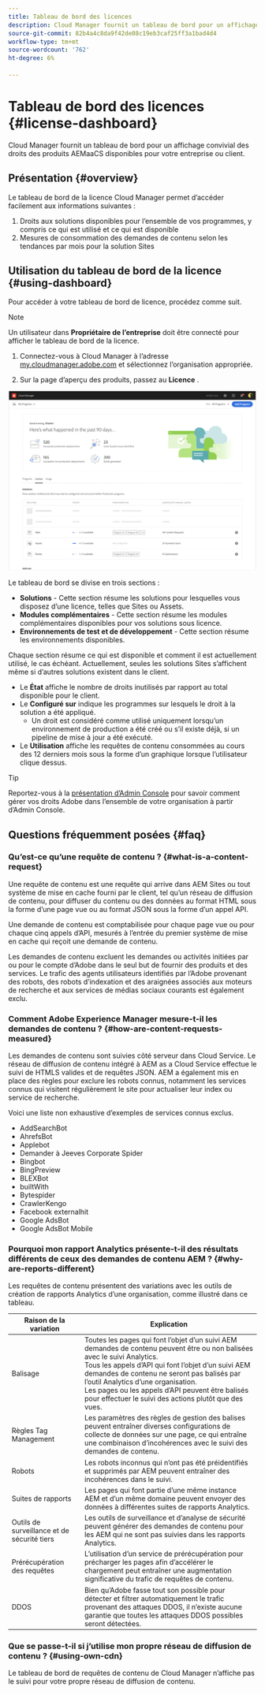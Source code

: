 ```yaml
---
title: Tableau de bord des licences
description: Cloud Manager fournit un tableau de bord pour un affichage convivial des droits des produits AEMaaCS disponibles pour votre entreprise ou client.
source-git-commit: 82b4a4c8da9f42de08c19eb3caf25ff3a1bad4d4
workflow-type: tm+mt
source-wordcount: '762'
ht-degree: 6%

---
```



# Tableau de bord des licences {#license-dashboard}

Cloud Manager fournit un tableau de bord pour un affichage convivial des droits des produits AEMaaCS disponibles pour votre entreprise ou client.

## Présentation {#overview}

Le tableau de bord de la licence Cloud Manager permet d’accéder facilement aux informations suivantes :

1. Droits aux solutions disponibles pour l’ensemble de vos programmes, y compris ce qui est utilisé et ce qui est disponible
1. Mesures de consommation des demandes de contenu selon les tendances par mois pour la solution Sites

## Utilisation du tableau de bord de la licence {#using-dashboard}

Pour accéder à votre tableau de bord de licence, procédez comme suit.

>[!NOTE]
>
>Un utilisateur dans **Propriétaire de l’entreprise** doit être connecté pour afficher le tableau de bord de la licence.

1. Connectez-vous à Cloud Manager à l’adresse [my.cloudmanager.adobe.com](https://my.cloudmanager.adobe.com/) et sélectionnez l’organisation appropriée.

1. Sur la page d’aperçu des produits, passez au **Licence** .

![Tableau de bord des licences](assets/license-dashboard.png)

Le tableau de bord se divise en trois sections :

* **Solutions** - Cette section résume les solutions pour lesquelles vous disposez d’une licence, telles que Sites ou Assets.
* **Modules complémentaires** - Cette section résume les modules complémentaires disponibles pour vos solutions sous licence.
* **Environnements de test et de développement** - Cette section résume les environnements disponibles.

Chaque section résume ce qui est disponible et comment il est actuellement utilisé, le cas échéant. Actuellement, seules les solutions Sites s’affichent même si d’autres solutions existent dans le client.

* Le **État** affiche le nombre de droits inutilisés par rapport au total disponible pour le client.
* Le **Configuré sur** indique les programmes sur lesquels le droit à la solution a été appliqué.
   * Un droit est considéré comme utilisé uniquement lorsqu’un environnement de production a été créé ou s’il existe déjà, si un pipeline de mise à jour a été exécuté.
* Le **Utilisation** affiche les requêtes de contenu consommées au cours des 12 derniers mois sous la forme d’un graphique lorsque l’utilisateur clique dessus.

>[!TIP]
>
>Reportez-vous à la [présentation d’Admin Console](https://helpx.adobe.com/fr/enterprise/using/admin-console.html) pour savoir comment gérer vos droits Adobe dans l’ensemble de votre organisation à partir d’Admin Console.

## Questions fréquemment posées {#faq}

### Qu’est-ce qu’une requête de contenu ? {#what-is-a-content-request}

Une requête de contenu est une requête qui arrive dans AEM Sites ou tout système de mise en cache fourni par le client, tel qu’un réseau de diffusion de contenu, pour diffuser du contenu ou des données au format HTML sous la forme d’une page vue ou au format JSON sous la forme d’un appel API.

Une demande de contenu est comptabilisée pour chaque page vue ou pour chaque cinq appels d’API, mesurés à l’entrée du premier système de mise en cache qui reçoit une demande de contenu.

Les demandes de contenu excluent les demandes ou activités initiées par ou pour le compte d’Adobe dans le seul but de fournir des produits et des services. Le trafic des agents utilisateurs identifiés par l’Adobe provenant des robots, des robots d’indexation et des araignées associés aux moteurs de recherche et aux services de médias sociaux courants est également exclu.

### Comment Adobe Experience Manager mesure-t-il les demandes de contenu ? {#how-are-content-requests-measured}

Les demandes de contenu sont suivies côté serveur dans Cloud Service. Le réseau de diffusion de contenu intégré à AEM as a Cloud Service effectue le suivi de HTMLS valides et de requêtes JSON. AEM a également mis en place des règles pour exclure les robots connus, notamment les services connus qui visitent régulièrement le site pour actualiser leur index ou service de recherche.

Voici une liste non exhaustive d’exemples de services connus exclus.

* AddSearchBot
* AhrefsBot
* Applebot
* Demander à Jeeves Corporate Spider
* Bingbot
* BingPreview
* BLEXBot
* builtWith
* Bytespider
* CrawlerKengo
* Facebook externalhit
* Google AdsBot
* Google AdsBot Mobile

### Pourquoi mon rapport Analytics présente-t-il des résultats différents de ceux des demandes de contenu AEM ? {#why-are-reports-different}

Les requêtes de contenu présentent des variations avec les outils de création de rapports Analytics d’une organisation, comme illustré dans ce tableau.

| Raison de la variation | Explication |
|---|---|
| Balisage | Toutes les pages qui font l’objet d’un suivi AEM demandes de contenu peuvent être ou non balisées avec le suivi Analytics.<br>Tous les appels d’API qui font l’objet d’un suivi AEM demandes de contenu ne seront pas balisés par l’outil Analytics d’une organisation.<br>Les pages ou les appels d’API peuvent être balisés pour effectuer le suivi des actions plutôt que des vues. |
| Règles Tag Management | Les paramètres des règles de gestion des balises peuvent entraîner diverses configurations de collecte de données sur une page, ce qui entraîne une combinaison d’incohérences avec le suivi des demandes de contenu. |
| Robots | Les robots inconnus qui n’ont pas été préidentifiés et supprimés par AEM peuvent entraîner des incohérences dans le suivi. |
| Suites de rapports | Les pages qui font partie d’une même instance AEM et d’un même domaine peuvent envoyer des données à différentes suites de rapports Analytics. |
| Outils de surveillance et de sécurité tiers | Les outils de surveillance et d’analyse de sécurité peuvent générer des demandes de contenu pour les AEM qui ne sont pas suivies dans les rapports Analytics. |
| Prérécupération des requêtes | L’utilisation d’un service de prérécupération pour précharger les pages afin d’accélérer le chargement peut entraîner une augmentation significative du trafic de requêtes de contenu. |
| DDOS | Bien qu’Adobe fasse tout son possible pour détecter et filtrer automatiquement le trafic provenant des attaques DDOS, il n’existe aucune garantie que toutes les attaques DDOS possibles seront détectées. |

### Que se passe-t-il si j’utilise mon propre réseau de diffusion de contenu ? {#using-own-cdn}

Le tableau de bord de requêtes de contenu de Cloud Manager n’affiche pas le suivi pour votre propre réseau de diffusion de contenu.
